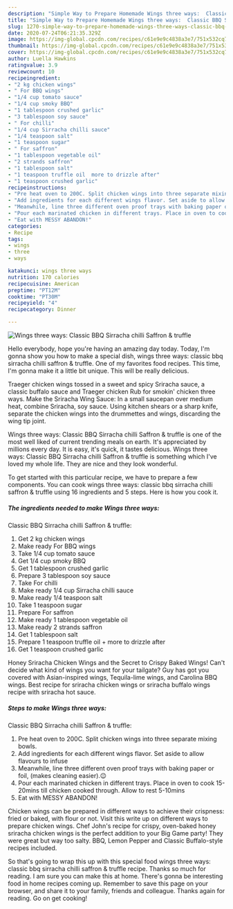 ```yaml
---
description: "Simple Way to Prepare Homemade Wings three ways:  Classic BBQ Sirracha chilli Saffron &amp;amp; truffle"
title: "Simple Way to Prepare Homemade Wings three ways:  Classic BBQ Sirracha chilli Saffron &amp;amp; truffle"
slug: 1270-simple-way-to-prepare-homemade-wings-three-ways-classic-bbq-sirracha-chilli-saffron-and-amp-truffle
date: 2020-07-24T06:21:35.329Z
image: https://img-global.cpcdn.com/recipes/c61e9e9c4838a3e7/751x532cq70/wings-three-ways-classic-bbq-sirracha-chilli-saffron-truffle-recipe-main-photo.jpg
thumbnail: https://img-global.cpcdn.com/recipes/c61e9e9c4838a3e7/751x532cq70/wings-three-ways-classic-bbq-sirracha-chilli-saffron-truffle-recipe-main-photo.jpg
cover: https://img-global.cpcdn.com/recipes/c61e9e9c4838a3e7/751x532cq70/wings-three-ways-classic-bbq-sirracha-chilli-saffron-truffle-recipe-main-photo.jpg
author: Luella Hawkins
ratingvalue: 3.9
reviewcount: 10
recipeingredient:
- "2 kg chicken wings"
- " For BBQ wings"
- "1/4 cup tomato sauce"
- "1/4 cup smoky BBQ"
- "1 tablespoon crushed garlic"
- "3 tablespoon soy sauce"
- " For chilli"
- "1/4 cup Sirracha chilli sauce"
- "1/4 teaspoon salt"
- "1 teaspoon sugar"
- " For saffron"
- "1 tablespoon vegetable oil"
- "2 strands saffron"
- "1 tablespoon salt"
- "1 teaspoon truffle oil  more to drizzle after"
- "1 teaspoon crushed garlic"
recipeinstructions:
- "Pre heat oven to 200C. Split chicken wings into three separate mixing bowls."
- "Add ingredients for each different wings flavor. Set aside to allow flavours to infuse"
- "Meanwhile, line three different oven proof trays with baking paper or foil, (makes cleaning easier).😉"
- "Pour each marinated chicken in different trays. Place in oven to cook 15- 20mins till chicken cooked through. Allow to rest 5-10mins"
- "Eat with MESSY ABANDON!"
categories:
- Recipe
tags:
- wings
- three
- ways

katakunci: wings three ways 
nutrition: 170 calories
recipecuisine: American
preptime: "PT12M"
cooktime: "PT30M"
recipeyield: "4"
recipecategory: Dinner

---
```



![Wings three ways: 
Classic BBQ
Sirracha chilli
Saffron &amp; truffle](https://img-global.cpcdn.com/recipes/c61e9e9c4838a3e7/751x532cq70/wings-three-ways-classic-bbq-sirracha-chilli-saffron-truffle-recipe-main-photo.jpg)

Hello everybody, hope you're having an amazing day today. Today, I'm gonna show you how to make a special dish, wings three ways: 
classic bbq
sirracha chilli
saffron &amp; truffle. One of my favorites food recipes. This time, I'm gonna make it a little bit unique. This will be really delicious.

Traeger chicken wings tossed in a sweet and spicy Sriracha sauce, a classic buffalo sauce and Traeger chicken Rub for smokin&#39; chicken three ways. Make the Sriracha Wing Sauce: In a small saucepan over medium heat, combine Sriracha, soy sauce. Using kitchen shears or a sharp knife, separate the chicken wings into the drummettes and wings, discarding the wing tip joint.

Wings three ways: 
Classic BBQ
Sirracha chilli
Saffron &amp; truffle is one of the most well liked of current trending meals on earth. It's appreciated by millions every day. It is easy, it's quick, it tastes delicious. Wings three ways: 
Classic BBQ
Sirracha chilli
Saffron &amp; truffle is something which I've loved my whole life. They are nice and they look wonderful.


To get started with this particular recipe, we have to prepare a few components. You can cook wings three ways: 
classic bbq
sirracha chilli
saffron &amp; truffle using 16 ingredients and 5 steps. Here is how you cook it.

<!--inarticleads1-->

##### The ingredients needed to make Wings three ways: 
Classic BBQ
Sirracha chilli
Saffron &amp; truffle:

1. Get 2 kg chicken wings
1. Make ready  For BBQ wings
1. Take 1/4 cup tomato sauce
1. Get 1/4 cup smoky BBQ
1. Get 1 tablespoon crushed garlic
1. Prepare 3 tablespoon soy sauce
1. Take  For chilli
1. Make ready 1/4 cup Sirracha chilli sauce
1. Make ready 1/4 teaspoon salt
1. Take 1 teaspoon sugar
1. Prepare  For saffron
1. Make ready 1 tablespoon vegetable oil
1. Make ready 2 strands saffron
1. Get 1 tablespoon salt
1. Prepare 1 teaspoon truffle oil + more to drizzle after
1. Get 1 teaspoon crushed garlic


Honey Sriracha Chicken Wings and the Secret to Crispy Baked Wings! Can&#39;t decide what kind of wings you want for your tailgate? Guy has got you covered with Asian-inspired wings, Tequila-lime wings, and Carolina BBQ wings. Best recipe for sriracha chicken wings or sriracha buffalo wings recipe with sriracha hot sauce. 

<!--inarticleads2-->

##### Steps to make Wings three ways: 
Classic BBQ
Sirracha chilli
Saffron &amp; truffle:

1. Pre heat oven to 200C. Split chicken wings into three separate mixing bowls.
1. Add ingredients for each different wings flavor. Set aside to allow flavours to infuse
1. Meanwhile, line three different oven proof trays with baking paper or foil, (makes cleaning easier).😉
1. Pour each marinated chicken in different trays. Place in oven to cook 15- 20mins till chicken cooked through. Allow to rest 5-10mins
1. Eat with MESSY ABANDON!


Chicken wings can be prepared in different ways to achieve their crispness: fried or baked, with flour or not. Visit this write up on different ways to prepare chicken wings. Chef John&#39;s recipe for crispy, oven-baked honey sriracha chicken wings is the perfect addition to your Big Game party! They were great but way too salty. BBQ, Lemon Pepper and Classic Buffalo-style recipes included. 

So that's going to wrap this up with this special food wings three ways: 
classic bbq
sirracha chilli
saffron &amp; truffle recipe. Thanks so much for reading. I am sure you can make this at home. There's gonna be interesting food in home recipes coming up. Remember to save this page on your browser, and share it to your family, friends and colleague. Thanks again for reading. Go on get cooking!
